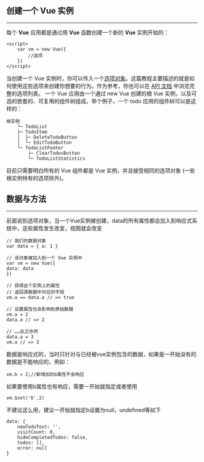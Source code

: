 ## 创建一个 Vue 实例
***
每个 **Vue** 应用都是通过用 **Vue** 函数创建一个新的 **Vue** 实例开始的：

    <script>
        var vm = new Vue({
            //选项
        })
    </script>
当创建一个 Vue 实例时，你可以传入一个[选项对象](#1)。这篇教程主要描述的就是如何使用这些选项来创建你想要的行为。作为参考，你也可以在 [API 文档](https://cn.vuejs.org/v2/api/#%E9%80%89%E9%A1%B9-%E6%95%B0%E6%8D%AE) 中浏览完整的选项列表。
一个 Vue 应用由一个通过 new Vue 创建的根 Vue 实例，以及可选的嵌套的、可复用的组件树组成。举个例子，一个 todo 应用的组件树可以是这样的：

    根实例
        └─ TodoList
        ├─ TodoItem
        │  ├─ DeleteTodoButton
        │  └─ EditTodoButton
        └─ TodoListFooter
            ├─ ClearTodosButton
            └─ TodoListStatistics
目前只需要明白所有的 Vue 组件都是 Vue 实例，并且接受相同的选项对象 (一些根实例特有的选项除外)。

## <span id="1">数据与方法</span>
***
前面说到选项对象，当一个Vue实例被创建，data的所有属性都会加入到响应式系统中，这些属性发生改变，视图就会改变
    
    // 我们的数据对象
    var data = { a: 1 }

    // 该对象被加入到一个 Vue 实例中
    var vm = new Vue({
    data: data
    })

    // 获得这个实例上的属性
    // 返回源数据中对应的字段
    vm.a == data.a // => true

    // 设置属性也会影响到原始数据
    vm.a = 2
    data.a // => 2

    // ……反之亦然
    data.a = 3
    vm.a // => 3
数据是响应式的，当时只针对与已经被vue实例包含的数据，如果是一开始没有的数据是不能响应的，例如：

    vm.b = 2;//新增加的b属性不会响应
如果要使用b属性也有响应，需要一开始就指定或者使用
    
    vm.$set('b',2)
不建议这么用，建议一开始就指定b设置为null，undefined等如下
    
    data: {
        newTodoText: '',
        visitCount: 0,
        hideCompletedTodos: false,
        todos: [],
        error: null
    }



